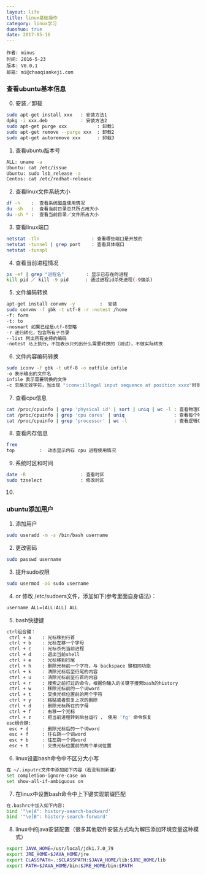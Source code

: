 ```yaml
---
layout: life
title: linux基础操作
category: linux学习
duoshuo: true
date: 2017-05-16
---
```



    作者: minus
    时间: 2016-5-23
    版本: V0.0.1
    邮箱: mi@chaoqiankeji.com

<!-- more -->

### 查看ubuntu基本信息
0. 安装／卸载
```sh
sudo apt-get install xxx   : 安装方法1
dpkg -i xxx.deb            : 安装方法2
sudo apt-get purge xxx           : 卸载1
sudo apt-get remove --purge xxx  : 卸载2
sudo apt-get autoremove xxx      : 卸载3
```
1. 查看ubuntu版本号
```sh
ALL: uname -a
Ubuntu: cat /etc/issue
Ubuntu: sudo lsb_release -a
Centos: cat /etc/redhat-release
```
2. 查看linux文件系统大小
```sh
df -h    :  查看系统磁盘使用情况
du -sh   :  查看当前目录总共所占用大小
du -sh * :  查看当前目录／文件所占大小
```
3. 查看linux端口
```sh
netstat -tln                   : 查看哪些端口是开放的
netstat -tunnel | grep port    : 查看具体端口
netstat -tunnpl
```
4. 查看当前进程情况
```sh
ps -ef | grep "进程名"        : 显示已存在的进程
kill pid ／ kill -9 pid      : 通过进程id杀死进程(-9强杀)
```
5. 文件编码转换
```sh
apt-get install convmv -y         :  安装
sudo convmv -f gbk -t utf-8 -r -notest /home
-f: form
-t: to
-nosmart 如果已经是utf-8忽略
-r 递归转化，包含所有子目录
--list 列出所有支持的编码
-notest 马上执行，不加表示只列出什么需要转换的（测试），不做实际转换
```
6. 文件内容编码转换
```sh
sudo iconv -f gbk -t utf-8 -o outfile infile
-o 表示输出的文件名
infile 表示需要转换的文件
-c 忽略无效字符，当出现 "iconv:illegal input sequence at position xxxx"时很有用
```
7. 查看cpu信息
```sh
cat /proc/cpuinfo | grep 'physical id' | sort | uniq | wc -l : 查看物理CPU个数
cat /proc/cpuinfo | grep 'cpu cores' | uniq                  : 查看每个物理CPU中core的个数（即核数）
cat /proc/cpuinfo | grep 'processor' | wc -l                 : 查看逻辑CPU的个数
```
8. 查看内存信息
```sh
free 
top         :  动态显示内存 cpu 进程使用情况
```
9. 系统时区和时间
```sh
date -R                    : 查看时区
sudo tzselect              : 修改时区
```
10. 



### ubuntu添加用户
1. 添加用户
```sh
sudo useradd -m -s /bin/bash username
```
    
2. 更改密码
```sh
sudo passwd username
```
3. 提升sudo权限
```sh
sudo usermod -aG sudo username
```

4. or 修改 /etc/sudoers文件，添加如下(参考里面自身语法)：
```sh
username ALL=(ALL:ALL) ALL
```

5. bash快捷键
```sh
ctrl组合键：
 ctrl + a    : 光标移到行首
 ctrl + b    : 光标左移一个字母
 ctrl + c    : 光标杀死当前进程
 ctrl + d    : 退出当前shell
 ctrl + e    : 光标移到行尾
 ctrl + h    : 删除光标前一个字符，与 backspace 键相同功能
 ctrl + k    : 清除光标后至行尾的内容
 ctrl + u    : 清除光标前至行首的内容
 ctrl + r    : 搜索之前打过的命令，根据你输入的关键字搜索bash的history
 ctrl + w    : 移除光标前的一个词word
 ctrl + t    : 交换光标位置前的两个字符
 ctrl + y    : 粘贴或者恢复上次的删除
 ctrl + d    : 删除光标所在的字母
 ctrl + f    : 右移一个光标
 ctrl + z    : 把当前进程转到后台运行 ， 使用 'fg' 命令恢复
esc组合键:
 esc + d     : 删除光标后的一个词word
 esc + f     : 往右跳一个词word
 esc + b     : 往左跳一个词word
 esc + t     : 交换光标位置前的两个单词位置
```

6. linux设置bash命令中不区分大小写
```sh
在 ~/.inputrc文件中添加如下内容（若没有则新建）
set completion-ignore-case on
set show-all-if-ambiguous on
```

7. 在linux中设置bash命令中上下键实现前缀匹配
```sh
在.bashrc中加入如下内容:
bind '"\e[A": history-search-backward'
bind '"\e[B": history-search-forward'
```

8. linux中的java安装配置（很多其他软件安装方式均为解压添加环境变量这种模式）
```sh
export JAVA_HOME=/usr/local/jdk1.7.0_79
export JRE_HOME=$JAVA_HOME/jre
export CLASSPATH=.:$CLASSPATH:$JAVA_HOME/lib:$JRE_HOME/lib
export PATH=$JAVA_HOME/bin:$JRE_HOME/bin:$PATH
```
